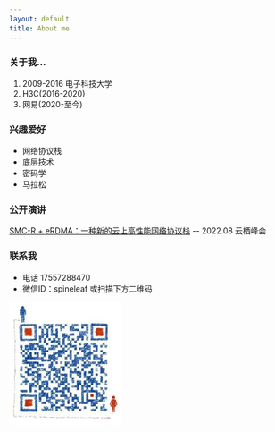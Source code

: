 ```yaml
---
layout: default
title: About me
---
```


### 关于我...

1. 2009-2016 电子科技大学
2. H3C(2016-2020)  
3. 网易(2020-至今)

### 兴趣爱好

* 网络协议栈
* 底层技术
* 密码学
* 马拉松

### 公开演讲

[SMC-R + eRDMA：一种新的云上高性能网络协议栈](https://www.bilibili.com/video/BV1rW4y1t7GL) -- 2022.08 云栖峰会

### 联系我

* 电话 17557288470
* 微信ID：spineleaf 或扫描下方二维码
<p align="left"><img src="/assets/img/wechat.PNG" width="200"></p>
